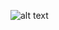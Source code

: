 ![alt text](https://github.com/Pedersen87/2020-isgc08-pedersen/blob/main/images/Avsluta(design).png)
